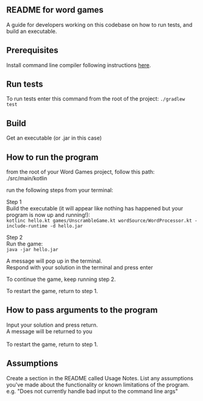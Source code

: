 
README for word games
---------------------

A guide for developers working on this codebase on how to run tests, and build an executable.


Prerequisites
-------------
Install command line compiler following instructions [here](https://kotlinlang.org/docs/command-line.html). 



Run tests
---------

To run tests enter this command from the root of the project: 
```./gradlew test```


Build
-----
Get an executable (or .jar in this case)


How to run the program
----------------------

from the root of your Word Games project, follow this path: <br/>
./src/main/kotlin

run the following steps from your terminal: 

Step 1 <br/>
Build the executable (it will appear like nothing has happened but your program is now up and running!): <br/>
```kotlinc hello.kt games/UnscrambleGame.kt wordSource/WordProcessor.kt -include-runtime -d hello.jar ```

Step 2 <br/>
Run the game:<br/>
``` java -jar hello.jar ```

A message will pop up in the terminal.<br/>
Respond with your solution in the terminal and press enter<br/>

To continue the game, keep running step 2.

To restart the game, return to step 1.



How to pass arguments to the program
------------------------------------
Input your solution and press return.<br/>
A message will be returned to you<br/>
<br/>
To restart the game, return to step 1.


Assumptions
-----------
Create a section in the README called Usage Notes. List any assumptions you've made about the functionality or known limitations of the program. e.g. "Does not currently handle bad input to the command line args"